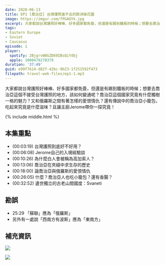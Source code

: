 ```yaml
---
date: 2020-06-13
title: EP1 [喬治亞] 台灣護照進不去的歐洲後花園
image: https://imgur.com/fPGAUYk.jpg
excerpt: 大家都說台灣護照好棒棒、好多國家都免簽，但還是有踢到鐵板的時候；想要去喬治亞這個不接受台灣護照的地方，該如何變通呢？
tags:
- Eastern Europe
- Soviet
- Caucasus
episode: 1
player:
  spotify: 2BjgrvW8GZD69IBsQiYdbj
  apple: 1000478278379
duration: '37:49'
guid: e99f7614-d82f-42bc-9b23-1f251592f473
filepath: travel-wok-files/ep1-1.mp3
---
```


大家都說台灣護照好棒棒、好多國家都免簽，但還是有踢到鐵板的時候；想要去喬治亞這個不接受台灣護照的地方，該如何變通呢？喬治亞這個國家究竟有什麼獨樹一格的魅力？又和俄羅斯之間有著怎樣的愛恨情仇？還有傳說中的喬治亞小籠包，吃起來究竟是什麼滋味？且讓主廚Jerome帶你一探究竟！



{% include middle.html %}

## 本集重點
* (00:03:19) 台灣護照到底好不好用？
* (00:06:08) Jerome自己的入境經驗談
* (00:10:26) 為什麼白人會被稱為高加索人？
* (00:13:06) 喬治亞在夾縫中求生存的歷史
* (00:18:00) 論喬治亞與俄羅斯的愛恨情仇
* (00:26:05) 什麼？喬治亞人也吃小籠包？還有香腸？
* (00:32:52) 遺世獨立的古老山間國度：Svaneti

## 勘誤

* 25:29 「蘇聯」應為「俄羅斯」
* 另外有一處說「西南方有波斯」應為「東南方」

## 補充資訊

![](https://imgur.com/IMwAFly.jpg)

![](https://imgur.com/go4GDW5.jpg)